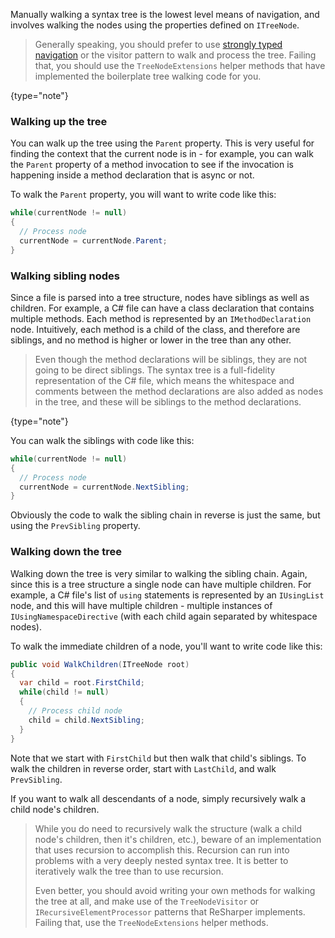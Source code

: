 [//]: # (title: Manually Navigating a Syntax Tree)

Manually walking a syntax tree is the lowest level means of navigation, and involves walking the nodes using the properties defined on `ITreeNode`.

 >  Generally speaking, you should prefer to use [strongly typed navigation](StronglyTypedNavigation.md) or the visitor pattern to walk and process the tree. Failing that, you should use the `TreeNodeExtensions` helper methods that have implemented the boilerplate tree walking code for you.
 >
 {type="note"}



### Walking up the tree

You can walk up the tree using the `Parent` property. This is very useful for finding the context that the current node is in - for example, you can walk the `Parent` property of a method invocation to see if the invocation is happening inside a method declaration that is async or not.

To walk the `Parent` property, you will want to write code like this:

```csharp
while(currentNode != null)
{
  // Process node
  currentNode = currentNode.Parent;
}
```

### Walking sibling nodes

Since a file is parsed into a tree structure, nodes have siblings as well as children. For example, a C# file can have a class declaration that contains multiple methods. Each method is represented by an `IMethodDeclaration` node. Intuitively, each method is a child of the class, and therefore are siblings, and no method is higher or lower in the tree than any other.

 >  Even though the method declarations will be siblings, they are not going to be direct siblings. The syntax tree is a full-fidelity representation of the C# file, which means the whitespace and comments between the method declarations are also added as nodes in the tree, and these will be siblings to the method declarations.
 >
 {type="note"}

You can walk the siblings with code like this:

```csharp
while(currentNode != null)
{
  // Process node
  currentNode = currentNode.NextSibling;
}
```

Obviously the code to walk the sibling chain in reverse is just the same, but using the `PrevSibling` property.

### Walking down the tree

Walking down the tree is very similar to walking the sibling chain. Again, since this is a tree structure a single node can have multiple children. For example, a C# file's list of `using` statements is represented by an `IUsingList` node, and this will have multiple children - multiple instances of `IUsingNamespaceDirective` (with each child again separated by whitespace nodes).

To walk the immediate children of a node, you'll want to write code like this:

```csharp
public void WalkChildren(ITreeNode root)
{
  var child = root.FirstChild;
  while(child != null)
  {
    // Process child node
    child = child.NextSibling;
  }
}
```

Note that we start with `FirstChild` but then walk that child's siblings. To walk the children in reverse order, start with `LastChild`, and walk `PrevSibling`.

If you want to walk all descendants of a node, simply recursively walk a child node's children.

 >  While you do need to recursively walk the structure (walk a child node's children, then it's children, etc.), beware of an implementation that uses recursion to accomplish this. Recursion can run into problems with a very deeply nested syntax tree. It is better to iteratively walk the tree than to use recursion.
>
> Even better, you should avoid writing your own methods for walking the tree at all, and make use of the `TreeNodeVisitor` or `IRecursiveElementProcessor` patterns that ReSharper implements. Failing that, use the `TreeNodeExtensions` helper methods.

